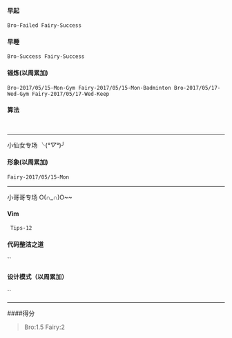 #### 早起
` Bro-Failed
  Fairy-Success `

#### 早睡
`Bro-Success
  Fairy-Success `

#### 锻炼(以周累加)
`Bro-2017/05/15-Mon-Gym Fairy-2017/05/15-Mon-Badminton Bro-2017/05/17-Wed-Gym Fairy-2017/05/17-Wed-Keep`
#### 算法
` `
***
小仙女专场 ╰(*°▽°*)╯
#### 形象(以周累加)
`Fairy-2017/05/15-Mon`

*** 
小哥哥专场 O(∩_∩)O~~
#### Vim
` Tips-12`
#### 代码整洁之道
``

#### 设计模式（以周累加）
``

***
####得分
> Bro:1.5 Fairy:2